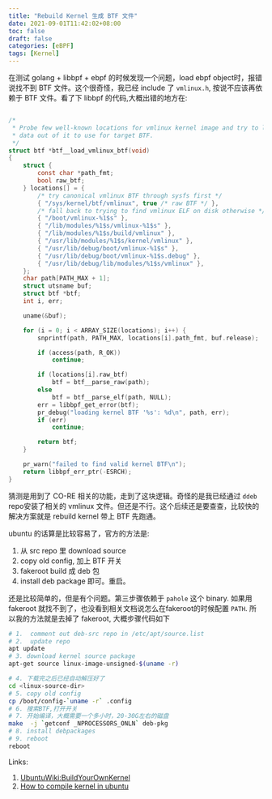 ```yaml
---
title: "Rebuild Kernel 生成 BTF 文件"
date: 2021-09-01T11:42:02+08:00
toc: false
draft: false
categories: [eBPF]
tags: [Kernel]
---
```


在测试 golang + libbpf + ebpf 的时候发现一个问题，load ebpf object时，报错说找不到 BTF 文件。这个很奇怪，我已经 include 了 `vmlinux.h`, 按说不应该再依赖于 BTF 文件。看了下 libbpf 的代码,大概出错的地方在:

```c

/*
 * Probe few well-known locations for vmlinux kernel image and try to load BTF
 * data out of it to use for target BTF.
 */
struct btf *btf__load_vmlinux_btf(void)
{
	struct {
		const char *path_fmt;
		bool raw_btf;
	} locations[] = {
		/* try canonical vmlinux BTF through sysfs first */
		{ "/sys/kernel/btf/vmlinux", true /* raw BTF */ },
		/* fall back to trying to find vmlinux ELF on disk otherwise */
		{ "/boot/vmlinux-%1$s" },
		{ "/lib/modules/%1$s/vmlinux-%1$s" },
		{ "/lib/modules/%1$s/build/vmlinux" },
		{ "/usr/lib/modules/%1$s/kernel/vmlinux" },
		{ "/usr/lib/debug/boot/vmlinux-%1$s" },
		{ "/usr/lib/debug/boot/vmlinux-%1$s.debug" },
		{ "/usr/lib/debug/lib/modules/%1$s/vmlinux" },
	};
	char path[PATH_MAX + 1];
	struct utsname buf;
	struct btf *btf;
	int i, err;

	uname(&buf);

	for (i = 0; i < ARRAY_SIZE(locations); i++) {
		snprintf(path, PATH_MAX, locations[i].path_fmt, buf.release);

		if (access(path, R_OK))
			continue;

		if (locations[i].raw_btf)
			btf = btf__parse_raw(path);
		else
			btf = btf__parse_elf(path, NULL);
		err = libbpf_get_error(btf);
		pr_debug("loading kernel BTF '%s': %d\n", path, err);
		if (err)
			continue;

		return btf;
	}

	pr_warn("failed to find valid kernel BTF\n");
	return libbpf_err_ptr(-ESRCH);
}
```

猜测是用到了 CO-RE 相关的功能，走到了这块逻辑。奇怪的是我已经通过 `ddeb` repo安装了相关的 vmlinux 文件。但还是不行。这个后续还是要查查，比较快的解决方案就是 rebuild kernel 带上 BTF 先跑通。

ubuntu 的话算是比较容易了，官方的方法是:
1. 从 src repo 里 download source
2. copy old config, 加上 BTF 开关
3. fakeroot build 成 deb 包
4. install deb package 即可。重启。

还是比较简单的，但是有个问题。第三步骤依赖于 `pahole` 这个 binary. 如果用 fakeroot 就找不到了，也没看到相关文档说怎么在fakeroot的时候配置 `PATH`. 所以我的方法就是去掉了 fakeroot, 大概步骤代码如下

```bash
# 1.  comment out deb-src repo in /etc/apt/source.list
# 2.  update repo
apt update
# 3. download kernel source package
apt-get source linux-image-unsigned-$(uname -r)

# 4. 下载完之后已经自动解压好了
cd <linux-source-dir>
# 5. copy old config
cp /boot/config-`uname -r` .config
# 6. 搜索BTF,打开开关
# 7. 开始编译，大概需要一个多小时，20-30G左右的磁盘
make  -j `getconf _NPROCESSORS_ONLN` deb-pkg
# 8. install debpackages
# 9. reboot
reboot
```

Links:
1. [UbuntuWiki:BuildYourOwnKernel](https://wiki.ubuntu.com/Kernel/BuildYourOwnKernel)
2. [How to compile kernel in ubuntu](https://wiki.ubuntu.com/Kernel/BuildYourOwnKernel)
